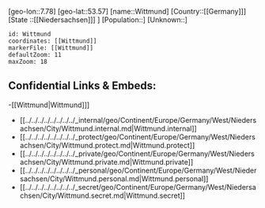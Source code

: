 ﻿---
location: [53.57,7.78]
mapzoom: [7,12] 
mapmarker: city 
type: City
tags:
- geo/City


SpocWebEntityId: 35664
isDeleted: false
confidential: public

---
[geo-lon::7.78]
[geo-lat::53.57]
[name::Wittmund]
[Country::[[Germany]]]
[State ::[[Niedersachsen]]] ]
[Population::]
[Unknown::]


```leaflet
id: Wittmund
coordinates: [[Wittmund]]
markerFile: [[Wittmund]]
defaultZoom: 11 
maxZoom: 18
```


## Confidential Links & Embeds: 
-[[Wittmund|Wittmund]]] 
- [[../../../../../../../../_internal/geo/Continent/Europe/Germany/West/Niedersachsen/City/Wittmund.internal.md|Wittmund.internal]] 
- [[../../../../../../../../_protect/geo/Continent/Europe/Germany/West/Niedersachsen/City/Wittmund.protect.md|Wittmund.protect]] 
- [[../../../../../../../../_private/geo/Continent/Europe/Germany/West/Niedersachsen/City/Wittmund.private.md|Wittmund.private]] 
- [[../../../../../../../../_personal/geo/Continent/Europe/Germany/West/Niedersachsen/City/Wittmund.personal.md|Wittmund.personal]] 
- [[../../../../../../../../_secret/geo/Continent/Europe/Germany/West/Niedersachsen/City/Wittmund.secret.md|Wittmund.secret]] 
